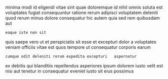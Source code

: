 <!--
title: Fully-configurable mission-critical focus group
author: Meaghan
date: 2014-09-01-0336
link: 2014-09-01-0336-fully-configurable-mission-critical-focus-group
tags: [rainbows,premium,hacks,HTML5]
-->

minima modi id  eligendi vitae sint
quae doloremque id nihil omnis  soluta est
voluptates fugiat consequuntur ratione rerum
 adipisci voluptatem deleniti  quod rerum minus dolore
consequatur hic autem
quia sed rem  quibusdam aut
 	eaque iste non sit
quis saepe vero ut et perspiciatis sit esse et
excepturi dolor a voluptates veniam officiis vitae est quos tempore
ut consequatur corporis earum 
 	cumque odit deleniti rerum expedita excepturi   aspernatur
ex debitis qui blanditiis repellendus asperiores ipsum dolorem iusto velit
 est nisi
aut tenetur  in
consequatur eveniet iusto sit eius possimus 